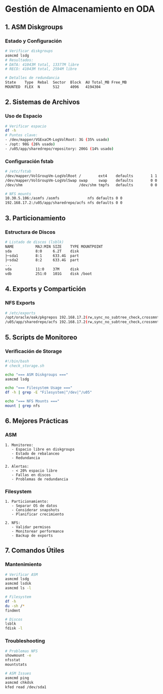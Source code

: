 # Gestión de Almacenamiento en ODA

## 1. ASM Diskgroups

### Estado y Configuración
```bash
# Verificar diskgroups
asmcmd lsdg
# Resultados:
# DATA: 41043M total, 13377M libre
# RECO: 41043M total, 2594M libre

# Detalles de redundancia
State    Type  Rebal  Sector  Block  AU Total_MB Free_MB
MOUNTED  FLEX  N      512     4096   4194304
```

## 2. Sistemas de Archivos

### Uso de Espacio
```bash
# Verificar espacio
df -h
# Puntos clave:
- /dev/mapper/VGExaCM-LogVolRoot: 3G (35% usado)
- /opt: 98G (26% usado)
- /u05/app/sharedrepo/repository: 206G (14% usado)
```

### Configuración fstab
```bash
# /etc/fstab
/dev/mapper/VolGroupVm-LogVolRoot /        ext4    defaults        1 1
/dev/mapper/VolGroupVm-LogVolSwap swap     swap    defaults        0 0
/dev/shm                          /dev/shm tmpfs   defaults        0 0

# NFS mounts
10.30.5.106:/asmfs /asmfs             nfs defaults 0 0
192.168.17.2:/u05/app/sharedrepo/acfs nfs defaults 0 0
```

## 3. Particionamiento

### Estructura de Discos
```bash
# Listado de discos (lsblk)
NAME          MAJ:MIN SIZE    TYPE MOUNTPOINT
sda           8:0     6.2T    disk 
├─sda1        8:1     633.4G  part 
├─sda2        8:2     633.4G  part
...
vda           11:0    37M     disk
vdb           251:0   101G    disk /boot
```

## 4. Exports y Compartición

### NFS Exports
```bash
# /etc/exports
/opt/oracle/oak/pkgrepos 192.168.17.2(rw,sync_no_subtree_check,crossmnt,no_root_squash)
/u05/app/sharedrepo/acfs 192.168.17.2(rw,sync_no_subtree_check,crossmnt,no_root_squash)
```

## 5. Scripts de Monitoreo

### Verificación de Storage
```bash
#!/bin/bash
# check_storage.sh

echo "=== ASM Diskgroups ==="
asmcmd lsdg

echo "=== Filesystem Usage ==="
df -h | grep -E "Filesystem|^/dev|^/u05"

echo "=== NFS Mounts ==="
mount | grep nfs
```

## 6. Mejores Prácticas

### ASM
```plaintext
1. Monitoreo:
   - Espacio libre en diskgroups
   - Estado de rebalanceo
   - Redundancia

2. Alertas:
   - < 20% espacio libre
   - Fallas en discos
   - Problemas de redundancia
```

### Filesystem
```plaintext
1. Particionamiento:
   - Separar OS de datos
   - Considerar snapshots
   - Planificar crecimiento

2. NFS:
   - Validar permisos
   - Monitorear performance
   - Backup de exports
```

## 7. Comandos Útiles

### Mantenimiento
```bash
# Verificar ASM
asmcmd lsdg
asmcmd lsdsk
asmcmd ls -l

# Filesystem
df -h
du -sh /*
findmnt

# Discos
lsblk
fdisk -l
```

### Troubleshooting
```bash
# Problemas NFS
showmount -e
nfsstat
mountstats

# ASM Issues
asmcmd ping
asmcmd chkdsk
kfed read /dev/sda1
```